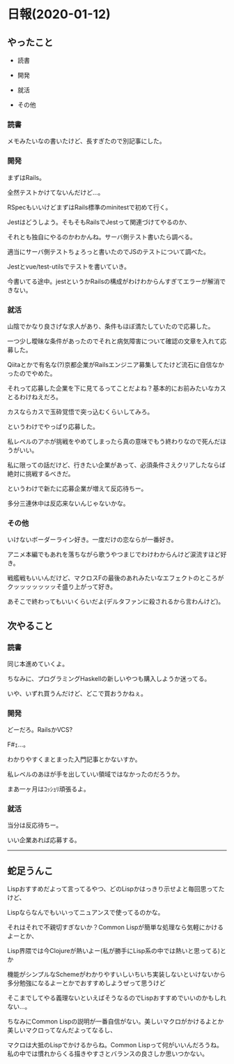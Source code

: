 # 日報(2020-01-12)

## やったこと

* 読書

* 開発

* 就活

* その他

### 読書

メモみたいなの書いたけど、長すぎたので別記事にした。

### 開発

まずはRails。

全然テストかけてないんだけど...。

RSpecもいいけどまずはRails標準のminitestで初めて行く。

Jestはどうしよう。そもそもRailsでJestって関連づけてやるのか、

それとも独自にやるのかわかんね。サーバ側テスト書いたら調べる。

適当にサーバ側テストちょろっと書いたのでJSのテストについて調べた。

Jestとvue/test-utilsでテストを書いていき。

今書いてる途中。jestというかRailsの構成がわけわからんすぎてエラーが解消できない。

### 就活

山陰でかなり良さげな求人があり、条件もほぼ満たしていたので応募した。

一つ少し曖昧な条件があったのでそれと病気障害について確認の文章を入れて応募した。

Qiitaとかで有名な(?)京都企業がRailsエンジニア募集してたけど流石に自信なかったのでやめた。

それって応募した企業を下に見てるってことだよね？基本的にお前みたいなカスとるわけねえだろ。

カスならカスで玉砕覚悟で突っ込むくらいしてみろ。

というわけでやっぱり応募した。

私レベルのアホが挑戦をやめてしまったら真の意味でもう終わりなので死んだほうがいい。

私に限っての話だけど、行きたい企業があって、必須条件さえクリアしたならば絶対に挑戦するべきだ。

というわけで新たに応募企業が増えて反応待ちー。

多分三連休中は反応来ないんじゃないかな。

### その他

いけないボーダーライン好き。一度だけの恋ならが一番好き。

アニメ本編でもあれを落ちながら歌うやつまじでわけわからんけど涙流すほど好き。

戦艦戦もいいんだけど、マクロスFの最後のあれみたいなエフェクトのところがクッッッッッッッそ盛り上がって好き。

あそこで終わってもいいくらいだよ(デルタファンに殺されるから言わんけど)。

## 次やること

### 読書

同じ本進めていくよ。

ちなみに、プログラミングHaskellの新しいやつも購入しようか迷ってる。

いや、いずれ買うんだけど、どこで買おうかねぇ。

### 開発

どーだろ。RailsかVCS?

F#ｪ...。

わかりやすくまとまった入門記事とかないすか。

私レベルのあほが手を出していい領域ではなかったのだろうか。

まあ一ヶ月はｺｯｼｮﾘ頑張るよ。

### 就活

当分は反応待ちー。

いい企業あれば応募する。

---

## 蛇足うんこ

Lispおすすめだよって言ってるやつ、どのLispかはっきり示せよと毎回思ってたけど、

Lispならなんでもいいってニュアンスで使ってるのかな。

それはそれで不親切すぎないか？Common Lispが簡単な処理なら気軽にかけるよーとか、

Lisp界隈では今Clojureが熱いよー(私が勝手にLisp系の中では熱いと思ってる)とか

機能がシンプルなSchemeがわかりやすいしいちいち実装しないといけないから多分勉強になるよーとかでおすすめしようぜって思うけど

そこまでしてやる義理ないといえばそうなるのでLispおすすめでいいのかもしれない...。

ちなみにCommon Lispの説明が一番自信がない。美しいマクロがかけるよとか美しいマクロってなんだよってなるし、

マクロは大抵のLispでかけるからね。Common Lispって何がいいんだろうね。私の中では慣れからくる描きやすさとバランスの良さしか思いつかない。
